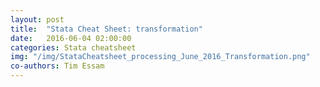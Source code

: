```yaml
---
layout: post
title:  "Stata Cheat Sheet: transformation"
date:   2016-06-04 02:00:00
categories: Stata cheatsheet
img: "/img/StataCheatsheet_processing_June_2016_Transformation.png"
co-authors: Tim Essam
---
```

